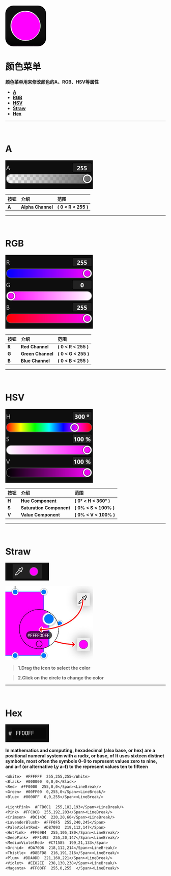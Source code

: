 ![Image](Images/Menus_ColorMenu.png)
# **颜色菜单**
**颜色菜单用来修改颜色的A、RGB、HSV等属性**
- [**A**](#A)
- [**RGB**](#RGB)
- [**HSV**](#HSV)
- [**Straw**](#Straw)
- [**Hex**](#Hex)


---
<br/>

# **A**
![Image](Images/Menus_ColorMenu_A.jpg)

|**按钮**|**介绍**|**范围**|
|:-|:-|:-|
|**A**|**Alpha Channel**|**( 0 < R < 255 )**|


---
<br/>

# **RGB**
![Image](Images/Menus_ColorMenu_RGB.jpg)

|**按钮**|**介绍**|**范围**|
|:-|:-|:-|
|**R**|**Red Channel**|**( 0 < R < 255 )**|
|**G**|**Green Channel**|**( 0 < G < 255 )**|
|**B**|**Blue Channel**|**( 0 < B < 255 )**|


---
<br/>

# **HSV**
![Image](Images/Menus_ColorMenu_HSV.jpg)

|**按钮**|**介绍**|**范围**|
|:-|:-|:-|
|**H**|**Hue Component**|**( 0° < H < 360° )**|
|**S**|**Saturation Component**|**( 0% < S < 100% )**|
|**V**|**Value Component**|**( 0% < V < 100% )**|


---
<br/>

# **Straw**
![Image](Images/Menus_ColorMenu_Straw.jpg)

![Image](Images/Menus_ColorMenu_Straw_Second.jpg)

> **1.Drag the icon to select the color**

> **2.Click on the circle to change the color**

---
<br/>

# **Hex**
![Image](Images/Menus_ColorMenu_Hex.jpg)

**In mathematics and computing, hexadecimal (also base, or hex) are a positional numeral system with a radix, or base, of It uses sixteen distinct symbols, most often the symbols 0–9 to represent values zero to nine, and a–f (or alternative Ly a–f) to the represent values ten to fifteen**


    <White>  #FFFFFF  255,255,255</White>
    <Black>  #000000  0,0,0</Black>    
    <Red>  #FF0000  255,0,0</Span><LineBreak/>
    <Green>  #00FF00  0,255,0</Span><LineBreak/>
    <Blue>  #0000FF  0,0,255</Span><LineBreak/>
                                                 
    <LightPink>  #FFB6C1  255,182,193</Span><LineBreak/>
    <Pink>  #FFC0CB  255,192,203</Span><LineBreak/>
    <Crimson>  #DC143C  220,20,60</Span><LineBreak/>
    <LavenderBlush>  #FFF0F5  255,240,245</Span>    
    <PaleVioletRed>  #DB7093  219,112,147</Span>    
    <HotPink>  #FF69B4  255,105,180</Span><LineBreak/>
    <DeepPink>  #FF1493  255,20,147</Span><LineBreak/>
    <MediumVioletRed>  #C71585  199,21,133</Span>    
    <Orchid>  #DA70D6  218,112,214</Span><LineBreak/>
    <Thistle>  #D8BFD8  216,191,216</Span><LineBreak/>
    <Plum>  #DDA0DD  221,160,221</Span><LineBreak/>
    <Violet>  #EE82EE  238,130,238</Span><LineBreak/>
    <Magenta>  #FF00FF  255,0,255  </Span><LineBreak/>